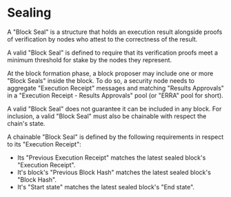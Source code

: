 # Sealing

A "Block Seal" is a structure that holds an execution result alongside proofs of verification by nodes who attest to the correctness of the result. 

A valid "Block Seal" is defined to require that its verification proofs meet a minimum threshold for stake by the nodes they represent.

At the block formation phase, a block proposer may include one or more "Block Seals" inside the block. To do so, a security node needs to aggregate "Execution Receipt" messages and matching "Results Approvals" in a "Execution Receipt - Results Approvals" pool (or "ERRA" pool for short).

A valid "Block Seal" does not guarantee it can be included in any block. For inclusion, a valid "Block Seal" must also be chainable with respect the chain's state.

A chainable "Block Seal" is defined by the following requirements in respect to its "Execution Receipt":
  - Its "Previous Execution Receipt" matches the latest sealed block's "Execution Receipt".
  - It's block's "Previous Block Hash" matches the latest sealed block's "Block Hash".
  - It's "Start state" matches the latest sealed block's "End state".

